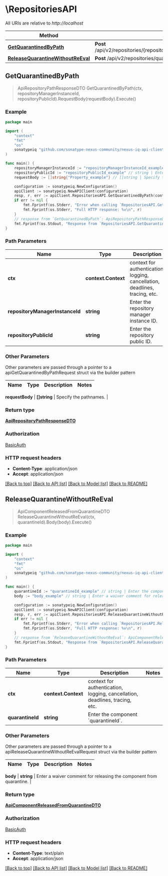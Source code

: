 # \RepositoriesAPI

All URIs are relative to *http://localhost*

Method | HTTP request | Description
------------- | ------------- | -------------
[**GetQuarantinedByPath**](RepositoriesAPI.md#GetQuarantinedByPath) | **Post** /api/v2/repositories/{repositoryManagerInstanceId}/{repositoryPublicId}/components/quarantined/pathnames | 
[**ReleaseQuarantineWithoutReEval**](RepositoriesAPI.md#ReleaseQuarantineWithoutReEval) | **Post** /api/v2/repositories/quarantine/{quarantineId}/release | 



## GetQuarantinedByPath

> ApiRepositoryPathResponseDTO GetQuarantinedByPath(ctx, repositoryManagerInstanceId, repositoryPublicId).RequestBody(requestBody).Execute()





### Example

```go
package main

import (
	"context"
	"fmt"
	"os"
	sonatypeiq "github.com/sonatype-nexus-community/nexus-iq-api-client-go"
)

func main() {
	repositoryManagerInstanceId := "repositoryManagerInstanceId_example" // string | Enter the repository manager instance ID.
	repositoryPublicId := "repositoryPublicId_example" // string | Enter the repository public ID.
	requestBody := []string{"Property_example"} // []string | Specify the pathnames.

	configuration := sonatypeiq.NewConfiguration()
	apiClient := sonatypeiq.NewAPIClient(configuration)
	resp, r, err := apiClient.RepositoriesAPI.GetQuarantinedByPath(context.Background(), repositoryManagerInstanceId, repositoryPublicId).RequestBody(requestBody).Execute()
	if err != nil {
		fmt.Fprintf(os.Stderr, "Error when calling `RepositoriesAPI.GetQuarantinedByPath``: %v\n", err)
		fmt.Fprintf(os.Stderr, "Full HTTP response: %v\n", r)
	}
	// response from `GetQuarantinedByPath`: ApiRepositoryPathResponseDTO
	fmt.Fprintf(os.Stdout, "Response from `RepositoriesAPI.GetQuarantinedByPath`: %v\n", resp)
}
```

### Path Parameters


Name | Type | Description  | Notes
------------- | ------------- | ------------- | -------------
**ctx** | **context.Context** | context for authentication, logging, cancellation, deadlines, tracing, etc.
**repositoryManagerInstanceId** | **string** | Enter the repository manager instance ID. | 
**repositoryPublicId** | **string** | Enter the repository public ID. | 

### Other Parameters

Other parameters are passed through a pointer to a apiGetQuarantinedByPathRequest struct via the builder pattern


Name | Type | Description  | Notes
------------- | ------------- | ------------- | -------------


 **requestBody** | **[]string** | Specify the pathnames. | 

### Return type

[**ApiRepositoryPathResponseDTO**](ApiRepositoryPathResponseDTO.md)

### Authorization

[BasicAuth](../README.md#BasicAuth)

### HTTP request headers

- **Content-Type**: application/json
- **Accept**: application/json

[[Back to top]](#) [[Back to API list]](../README.md#documentation-for-api-endpoints)
[[Back to Model list]](../README.md#documentation-for-models)
[[Back to README]](../README.md)


## ReleaseQuarantineWithoutReEval

> ApiComponentReleasedFromQuarantineDTO ReleaseQuarantineWithoutReEval(ctx, quarantineId).Body(body).Execute()





### Example

```go
package main

import (
	"context"
	"fmt"
	"os"
	sonatypeiq "github.com/sonatype-nexus-community/nexus-iq-api-client-go"
)

func main() {
	quarantineId := "quarantineId_example" // string | Enter the component `quarantineId`.
	body := "body_example" // string | Enter a waiver comment for releasing the component from quarantine.

	configuration := sonatypeiq.NewConfiguration()
	apiClient := sonatypeiq.NewAPIClient(configuration)
	resp, r, err := apiClient.RepositoriesAPI.ReleaseQuarantineWithoutReEval(context.Background(), quarantineId).Body(body).Execute()
	if err != nil {
		fmt.Fprintf(os.Stderr, "Error when calling `RepositoriesAPI.ReleaseQuarantineWithoutReEval``: %v\n", err)
		fmt.Fprintf(os.Stderr, "Full HTTP response: %v\n", r)
	}
	// response from `ReleaseQuarantineWithoutReEval`: ApiComponentReleasedFromQuarantineDTO
	fmt.Fprintf(os.Stdout, "Response from `RepositoriesAPI.ReleaseQuarantineWithoutReEval`: %v\n", resp)
}
```

### Path Parameters


Name | Type | Description  | Notes
------------- | ------------- | ------------- | -------------
**ctx** | **context.Context** | context for authentication, logging, cancellation, deadlines, tracing, etc.
**quarantineId** | **string** | Enter the component &#x60;quarantineId&#x60;. | 

### Other Parameters

Other parameters are passed through a pointer to a apiReleaseQuarantineWithoutReEvalRequest struct via the builder pattern


Name | Type | Description  | Notes
------------- | ------------- | ------------- | -------------

 **body** | **string** | Enter a waiver comment for releasing the component from quarantine. | 

### Return type

[**ApiComponentReleasedFromQuarantineDTO**](ApiComponentReleasedFromQuarantineDTO.md)

### Authorization

[BasicAuth](../README.md#BasicAuth)

### HTTP request headers

- **Content-Type**: text/plain
- **Accept**: application/json

[[Back to top]](#) [[Back to API list]](../README.md#documentation-for-api-endpoints)
[[Back to Model list]](../README.md#documentation-for-models)
[[Back to README]](../README.md)

